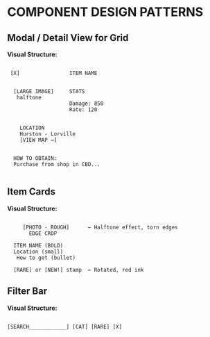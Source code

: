 # COMPONENT DESIGN PATTERNS

## Modal / Detail View for Grid

**Visual Structure:**
```

 [X]                ITEM NAME     

                                  
  [LARGE IMAGE]     STATS         
   halftone            
                    Damage: 850   
                    Rate: 120     
                                  
       
    LOCATION                    
    Hurston - Lorville          
    [VIEW MAP →]                
       
                                  
  HOW TO OBTAIN:                  
  Purchase from shop in CBD...    
                                  

```

## Item Cards

**Visual Structure:**
```

     [PHOTO - ROUGH]      ← Halftone effect, torn edges
       EDGE CROP         

  ITEM NAME (BOLD)       
  Location (small)       
   How to get (bullet)  
                         
  [RARE] or [NEW!] stamp  ← Rotated, red ink

```

## Filter Bar

**Visual Structure:**
```

[SEARCH____________] [CAT] [RARE] [X]

```

